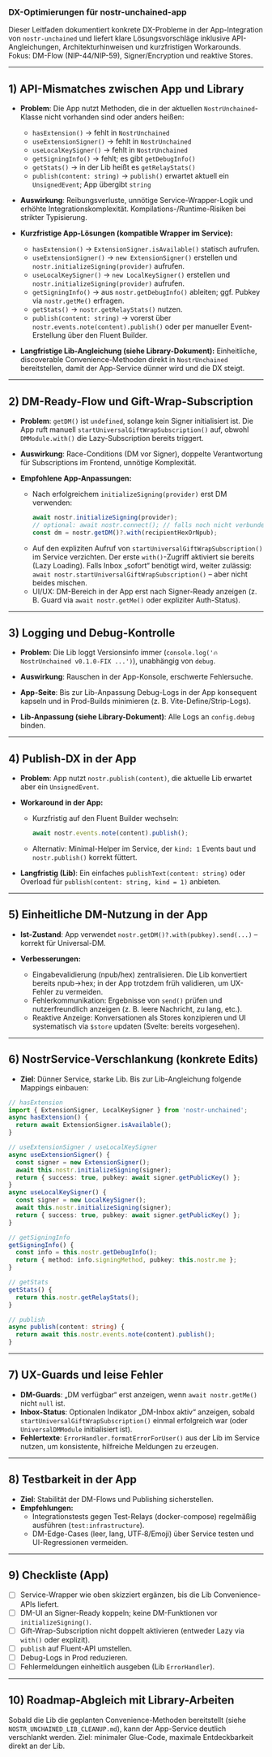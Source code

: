 ### DX-Optimierungen für nostr-unchained-app

Dieser Leitfaden dokumentiert konkrete DX-Probleme in der App-Integration von `nostr-unchained` und liefert klare Lösungsvorschläge inklusive API-Angleichungen, Architekturhinweisen und kurzfristigen Workarounds. Fokus: DM-Flow (NIP-44/NIP-59), Signer/Encryption und reaktive Stores.

---

## 1) API-Mismatches zwischen App und Library

- **Problem**: Die App nutzt Methoden, die in der aktuellen `NostrUnchained`-Klasse nicht vorhanden sind oder anders heißen:
  - `hasExtension()` → fehlt in `NostrUnchained`
  - `useExtensionSigner()` → fehlt in `NostrUnchained`
  - `useLocalKeySigner()` → fehlt in `NostrUnchained`
  - `getSigningInfo()` → fehlt; es gibt `getDebugInfo()`
  - `getStats()` → in der Lib heißt es `getRelayStats()`
  - `publish(content: string)` → `publish()` erwartet aktuell ein `UnsignedEvent`; App übergibt `string`

- **Auswirkung**: Reibungsverluste, unnötige Service-Wrapper-Logik und erhöhte Integrationskomplexität. Kompilations-/Runtime-Risiken bei strikter Typisierung.

- **Kurzfristige App-Lösungen (kompatible Wrapper im Service):**
  - `hasExtension()` → `ExtensionSigner.isAvailable()` statisch aufrufen.
  - `useExtensionSigner()` → `new ExtensionSigner()` erstellen und `nostr.initializeSigning(provider)` aufrufen.
  - `useLocalKeySigner()` → `new LocalKeySigner()` erstellen und `nostr.initializeSigning(provider)` aufrufen.
  - `getSigningInfo()` → aus `nostr.getDebugInfo()` ableiten; ggf. Pubkey via `nostr.getMe()` erfragen.
  - `getStats()` → `nostr.getRelayStats()` nutzen.
  - `publish(content: string)` → vorerst über `nostr.events.note(content).publish()` oder per manueller Event-Erstellung über den Fluent Builder.

- **Langfristige Lib-Angleichung (siehe Library-Dokument):** Einheitliche, discoverable Convenience-Methoden direkt in `NostrUnchained` bereitstellen, damit der App-Service dünner wird und die DX steigt.

---

## 2) DM-Ready-Flow und Gift-Wrap-Subscription

- **Problem**: `getDM()` ist `undefined`, solange kein Signer initialisiert ist. Die App ruft manuell `startUniversalGiftWrapSubscription()` auf, obwohl `DMModule.with()` die Lazy-Subscription bereits triggert.

- **Auswirkung**: Race-Conditions (DM vor Signer), doppelte Verantwortung für Subscriptions im Frontend, unnötige Komplexität.

- **Empfohlene App-Anpassungen:**
  - Nach erfolgreichem `initializeSigning(provider)` erst DM verwenden:
    ```ts
    await nostr.initializeSigning(provider);
    // optional: await nostr.connect(); // falls noch nicht verbunden
    const dm = nostr.getDM()?.with(recipientHexOrNpub);
    ```
  - Auf den expliziten Aufruf von `startUniversalGiftWrapSubscription()` im Service verzichten. Der erste `with()`-Zugriff aktiviert sie bereits (Lazy Loading). Falls Inbox „sofort“ benötigt wird, weiter zulässig: `await nostr.startUniversalGiftWrapSubscription()` – aber nicht beides mischen.
  - UI/UX: DM-Bereich in der App erst nach Signer-Ready anzeigen (z. B. Guard via `await nostr.getMe()` oder expliziter Auth-Status).

---

## 3) Logging und Debug-Kontrolle

- **Problem**: Die Lib loggt Versionsinfo immer (`console.log('🔥 NostrUnchained v0.1.0-FIX ...')`), unabhängig von `debug`.

- **Auswirkung**: Rauschen in der App-Konsole, erschwerte Fehlersuche.

- **App-Seite**: Bis zur Lib-Anpassung Debug-Logs in der App konsequent kapseln und in Prod-Builds minimieren (z. B. Vite-Define/Strip-Logs).

- **Lib-Anpassung (siehe Library-Dokument)**: Alle Logs an `config.debug` binden.

---

## 4) Publish-DX in der App

- **Problem**: App nutzt `nostr.publish(content)`, die aktuelle Lib erwartet aber ein `UnsignedEvent`.

- **Workaround in der App:**
  - Kurzfristig auf den Fluent Builder wechseln:
    ```ts
    await nostr.events.note(content).publish();
    ```
  - Alternativ: Minimal-Helper im Service, der `kind: 1` Events baut und `nostr.publish()` korrekt füttert.

- **Langfristig (Lib)**: Ein einfaches `publishText(content: string)` oder Overload für `publish(content: string, kind = 1)` anbieten.

---

## 5) Einheitliche DM-Nutzung in der App

- **Ist-Zustand**: App verwendet `nostr.getDM()?.with(pubkey).send(...)` – korrekt für Universal-DM.

- **Verbesserungen:**
  - Eingabevalidierung (npub/hex) zentralisieren. Die Lib konvertiert bereits npub→hex; in der App trotzdem früh validieren, um UX-Fehler zu vermeiden.
  - Fehlerkommunikation: Ergebnisse von `send()` prüfen und nutzerfreundlich anzeigen (z. B. leere Nachricht, zu lang, etc.).
  - Reaktive Anzeige: Konversationen als Stores konzipieren und UI systematisch via `$store` updaten (Svelte: bereits vorgesehen).

---

## 6) NostrService-Verschlankung (konkrete Edits)

- **Ziel**: Dünner Service, starke Lib. Bis zur Lib-Angleichung folgende Mappings einbauen:

```ts
// hasExtension
import { ExtensionSigner, LocalKeySigner } from 'nostr-unchained';
async hasExtension() {
  return await ExtensionSigner.isAvailable();
}

// useExtensionSigner / useLocalKeySigner
async useExtensionSigner() {
  const signer = new ExtensionSigner();
  await this.nostr.initializeSigning(signer);
  return { success: true, pubkey: await signer.getPublicKey() };
}
async useLocalKeySigner() {
  const signer = new LocalKeySigner();
  await this.nostr.initializeSigning(signer);
  return { success: true, pubkey: await signer.getPublicKey() };
}

// getSigningInfo
getSigningInfo() {
  const info = this.nostr.getDebugInfo();
  return { method: info.signingMethod, pubkey: this.nostr.me };
}

// getStats
getStats() {
  return this.nostr.getRelayStats();
}

// publish
async publish(content: string) {
  return await this.nostr.events.note(content).publish();
}
```

---

## 7) UX-Guards und leise Fehler

- **DM-Guards**: „DM verfügbar“ erst anzeigen, wenn `await nostr.getMe()` nicht `null` ist.
- **Inbox-Status**: Optionalen Indikator „DM-Inbox aktiv“ anzeigen, sobald `startUniversalGiftWrapSubscription()` einmal erfolgreich war (oder `UniversalDMModule` initialisiert ist).
- **Fehlertexte**: `ErrorHandler.formatErrorForUser()` aus der Lib im Service nutzen, um konsistente, hilfreiche Meldungen zu erzeugen.

---

## 8) Testbarkeit in der App

- **Ziel**: Stabilität der DM-Flows und Publishing sicherstellen.
- **Empfehlungen:**
  - Integrationstests gegen Test-Relays (docker-compose) regelmäßig ausführen (`test:infrastructure`).
  - DM-Edge-Cases (leer, lang, UTF‑8/Emoji) über Service testen und UI-Regressionen vermeiden.

---

## 9) Checkliste (App)

- [ ] Service-Wrapper wie oben skizziert ergänzen, bis die Lib Convenience-APIs liefert.
- [ ] DM-UI an Signer-Ready koppeln; keine DM-Funktionen vor `initializeSigning()`.
- [ ] Gift-Wrap-Subscription nicht doppelt aktivieren (entweder Lazy via `with()` oder explizit).
- [ ] `publish` auf Fluent-API umstellen.
- [ ] Debug-Logs in Prod reduzieren.
- [ ] Fehlermeldungen einheitlich ausgeben (Lib `ErrorHandler`).

---

## 10) Roadmap-Abgleich mit Library-Arbeiten

Sobald die Lib die geplanten Convenience-Methoden bereitstellt (siehe `NOSTR_UNCHAINED_LIB_CLEANUP.md`), kann der App-Service deutlich verschlankt werden. Ziel: minimaler Glue-Code, maximale Entdeckbarkeit direkt an der Lib.



